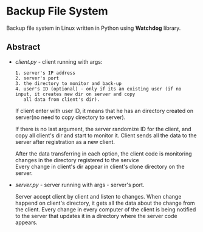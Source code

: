 # Backup File System
Backup file system in Linux written in Python using **Watchdog** library.

## Abstract
* *client.py* - client running with args:

      1. server's IP address
      2. server's port
      3. the directory to monitor and back-up
      4. user's ID (optional) - only if its an existing user (if no input, it creates new dir on server and copy 
         all data from client's dir).
    If client enter with user ID, it means that he has an directory created on server(no need to copy directory to server). 
    
    If there is no last argument, the server randomize ID for the client, and copy all client's dir and start to monitor it.
    Client sends all the data to the server after registration as a new client.
    
    After the data transferring in each option, the client code is monitoring changes in the directory registered to the service    
    Every change in client's dir appear in client's clone directory on the server.

* *server.py* - server running with args - server's port.

  Server accept client by client and listen to changes. When change happend on client's directory, it gets all the data about the change from the client. Every change in every computer of the client is being notified to the server that updates it in a directory where the server code appears.
 
